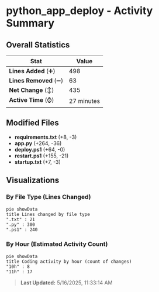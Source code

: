 # python_app_deploy - Activity Summary 

## Overall Statistics

| Stat                   | Value                                                             |
| ---------------------- | ----------------------------------------------------------------- |
| **Lines Added** (➕)   | 498                                          |
| **Lines Removed** (➖) | 63                                        |
| **Net Change** (↕)    | 435                |
| **Active Time** (⌚)   | 27 minutes |


## Modified Files
- **requirements.txt** (+8, -3)
- **app.py** (+264, -36)
- **deploy.ps1** (+64, -0)
- **restart.ps1** (+155, -21)
- **startup.txt** (+7, -3)

## Visualizations

### By File Type (Lines Changed)

```mermaid
pie showData
title Lines changed by file type
".txt" : 21
".py" : 300
".ps1" : 240
```

### By Hour (Estimated Activity Count)

```mermaid
pie showData
title Coding activity by hour (count of changes)
"10h" : 8
"11h" : 17
```


> **Last Updated:** 5/16/2025, 11:33:14 AM